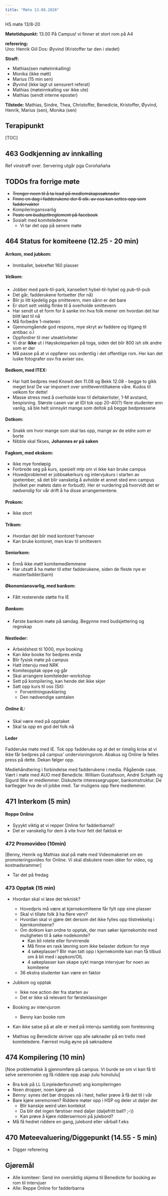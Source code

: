 ```yaml
---
title: "Møte 13.08.2020"
---
```


HS møte 13/8-20

**Møtetidspunkt:** 13.00 På Campus! vi finner et stort rom på A4

**referering:**  
Uno: Henrik Giil
Dos: Øyvind (Kristoffer tar den i stedet)

**Straff:** 
 - Mathias(sen møteinnkalling)
 - Monika (ikke møtt)
 - Marius (15 min sen)
 - Øyvind (ikke lagt ut sensurert referat)
 - Mathias (møteinnkalling var ikke ute)
 - Mathias (sendt interne eposter)

**Tilstede:** 
Mathias, Sindre, Thea, Christoffer, Benedicte, Kristoffer, Øyvind, Henrik, Marius (sen), Monika (sen)

## Terapipunkt


[TOC]

## 463 Godkjenning av innkalling
Ref vinstraff over. 
Servering utgår pga Coroñañaña

## TODOs fra forrige møte
 - ~~Trenger noen til å ta lead på medlemskapssøknader~~
 - ~~Finne en dag i fadderukene der 6 stk. av oss kan settes opp som faddervakter~~
 - Kompileringansvarlig
 - ~~Poste om budsjettreglement på facebook~~
 - Sosialt med komitelederne
     - Vi tar det opp på senere møte


## 464 Status for komiteene (12.25 - 20 min)

#### Arrkom, med jubkom: 
- Immballet, bekreftet 160 plasser

##### Velkom: 
- Jobber med park-til-park, kansellert hybel-til-hybel og pub-til-pub
- Det går, fadderukene fortsetter (for nå)
- Blir jo litt kjedelig pga smittevern, men sånn er det bare
- Er stort sett veldig flinke til å overholde smittevern
- Har sendt ut et form for å sanke inn hva folk mener om hvordan det har blitt løst til nå
- Må forbedre 1-meteren
- Gjennomgående god respons, mye skryt av faddere og tilgang til antibac o.l
- Oppfordrer til mer uteaktiviteter
- Vi drar **ikke** ut i Høyskoleparken på toga, siden det blir 800 ish stk andre som er der
- Må passe på at vi oppfører oss ordentlig i det offentlige rom. Her kan det luske fotografer osv fra aviser osv. 


#### Bedkom, med ITEX:

 - Har hatt bedpres med Knowit den 11.08 og Bekk 12.08 - begge to gikk meget bra! De var imponert over smitteverntiltakene våre. Kudos til velkom for dette! 
 - Masse stress med å overholde krav til deltakerlister, 1-M avstand, bespisning. Største casen var at IDI tok opp 20-40(?) flere studenter enn vanlig, så ble helt sinnsykt mange som deltok på begge bedpressene


#### Dotkom:
- Snakk om hvor mange som skal tas opp, mange av de eldre som er borte
- Nibble skal fikses, **Johannes er på saken**
#### Fagkom, med ekskom:
- Ikke mye foreløpig
- Forbrede seg på kurs, spesielt mtp om vi ikke kan bruke campus
- Hovedproblemet er jobbsøkerkurs og intervjukurs i starten av spetember, så det blir vanskelig å avholde et annet sted enn campus (hvilket per møtets dato er forbudt). Her er vurdering på hvorvidt det er *nødvendig* for vår drift å ha disse arrangementene. 


#### Prokom: 
- Ikke stort

#### Trikom:
- Hvordan det blir med kontoret framover
- Kan bruke kontoret, men krav til smittevern


#### Seniorkom:
 - Ennå ikke *møtt* komitemedlemmene
 - Har utsatt å ha møter til etter fadderukene, siden de fleste nye er masterfadder(barn)


#### Økonomiansvarlig, med bankom:
- Fått resterende støtte fra IE

##### Bankom:
 -  Første bankom møte på søndag. Begynne med budsjettering og regnskap

#### Nestleder:
- Arbeidshest til 1000, mye booking
- Kan ikke booke for bedpres enda
- Blir fysisk møte på campus
- Hatt intervju med NRK
- Komiteopptak oppe og går
- Skal arrangere komiteleder-workshop
- Sett på kompilering, kan hende det ikke skjer
- Satt opp kurs til oss (Sit): 
    - Forventningsavklaring
    - Den nødvendige samtalen

##### Online IL:
 - Skal være med på opptaket
 - Skal ta opp en god del folk nå

#### Leder
Fadderuke møte med IE. Tok opp fadderuke og at det er rimelig krise at vi ikke får bedpres på campus' undervisningsrom. Abakus og Online la felles press på dette. Dekan følger opp. 

Mediehåndtering i forbindelse med fadderukene i media. Pågående case.
Vært i møte med AUO med Benedicte. William Gustafsson, André Schjøth og Sigurd Wie er medlemmer. Diskuterte interessegrupper, bankomstruktur. De kartlegger hva de vil jobbe med. Tar muligens opp flere medlemmer.

## 471 Interkom (5 min)

#### Reppe Online
 - Syyykt viktig at vi repper Online for fadderbarna!!
 - Det er vanskelig for dem å vite hvor fett det faktisk er

### 472 Promovideo (10min)
[Benny, Henrik og Mathias skal på møte med Videomakeriet om en promoteringsvideo for Online. Vi skal diskutere noen idéer for video, og kostnadsrammer]

 - Tar det på fredag

### 473 Opptak (15 min)

 - Hvordan skal vi løse det teknisk? 
     - Hovedpris må være at kjernekomiteene får fylt opp sine plasser
     - Skal vi tillate folk å ha flere verv?
     - Hvordan skal vi gjøre det dersom det ikke fylles opp tilstrekkelig i kjernkomiteene? 
     - Om dotkom kan ordne to opptak, der man søker kjernekomite med muligheten til å søke nodekomite?
         - Kan bli rotete eller forvirrende
         - Må finne en rask løsning som ikke belaster dotkom for mye
         - 4 søkeplasser? Blir man tatt opp i kjernekomite kan man få tilbud om å bli med i appkom/OIL
         - 4 søkeplasser kan skape sykt mange intervjuer for noen av komiteene
    - 36 ekstra studenter kan være en faktor
 - Jubkom og opptak
     - Ikke noe action der fra starten av
     - Det er ikke så relevant for førsteklassinger

 - Booking av intervjurom 
     - Benny kan booke rom

 - Kan ikke satse på at alle er med på intervju samtidig som forelesning

 - Mathias og Benedicte skriver opp alle søknader på en trello med komiteledere. Færrest mulig øyne på søknadene

## 474 Kompilering (10 min)
[Noe problematisk å gjennomføre på campus. Vi burde se om vi kan få til selve seremonien og få riddere opp asap zulu honolulu]

 - Bra kok på LL (Linjelederforumet) ang kompileringen
 - Noen dropper, noen kjører på
 - Benny: synes det bør droppes nå i høst, heller prøve å få det til i vår
 - Bare kjøre seremonien? Riddere møter opp i HSP og deler ut daljer der 
     - Blir kanskje weird uten kontekst
     - Da blir det ingen førstiser med daljer (daljefritt ball? ;-))
     - Kan prøve å kjøre riddersermoni på julebord?
 - Må få hedret riddere en gang, julebord eller vårball f.eks

## 470 Møteevaluering/Diggepunkt (14.55 - 5 min)

 - Digger referering

## Gjøremål

 - Alle komiteer: Send inn oversiktlig skjema til Benedicte for booking av rom til intervjuer
 - Alle: Reppe Online for fadderbarna